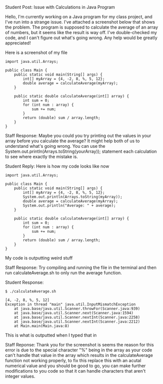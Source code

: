 Student Post:
Issue with Calculations in Java Program

Hello,
I'm currently working on a Java program for my class project, and I've run into a strange issue. I've attached a screenshot below that shows the problem. The program is supposed to calculate the average of an array of numbers, but it seems like the result is way off. I've double-checked my code, and I can't figure out what's going wrong. Any help would be greatly appreciated!

Here is a screenshot of my file
```
import java.util.Arrays;

public class Main {
    public static void main(String[] args) {
        int[] myArray = {4, -2, 8, %, 5, 12};
        double average = calculateAverage(myArray);
    }

    public static double calculateAverage(int[] array) {
        int sum = 0;
        for (int num : array) {
            sum += num;
        }
        return (double) sum / array.length;
    }
}
```
Staff Response:
Maybe you could you try printing out the values in your array before you calculate the average? It might help both of us to understand what's going wrong. You can use the System.out.println(Arrays.toString(yourArray)); statement each calculation to see where exactly the mistake is.

Student Reply:
Here is how my code looks like now
```
import java.util.Arrays;

public class Main {
    public static void main(String[] args) {
        int[] myArray = {4, -2, 8, %, 5, 12}; 
        System.out.println(Arrays.toString(myArray));
        double average = calculateAverage(myArray);
        System.out.println("Average: " + average);
    }

    public static double calculateAverage(int[] array) {
        int sum = 0;
        for (int num : array) {
            sum += num;
        }
        return (double) sum / array.length;
    }
}
```
My code is outputting weird stuff

Staff Response:
Try compiling and running the file in the terminal and then run calculateAverage.sh to only run the average function.

Student Response:
```
$ ./calculateAverage.sh

[4, -2, 8, %, 5, 12]
Exception in thread "main" java.util.InputMismatchException
    at java.base/java.util.Scanner.throwFor(Scanner.java:939)
    at java.base/java.util.Scanner.next(Scanner.java:1594)
    at java.base/java.util.Scanner.nextInt(Scanner.java:2258)
    at java.base/java.util.Scanner.nextInt(Scanner.java:2212)
    at Main.main(Main.java:8)

```
This is what is outputted when I typed that in

Staff Reponse:
Thank you for the screenshot is seems the reason for this error is due to the special character "%" being in the array as your code can't handle that value in the array which results in the calculateAverage function not working properly, to fix this replace this with an acutal numerical value and you should be good to go, you can make further modifications to you code so that it can handle characters that aren't integer values. 
